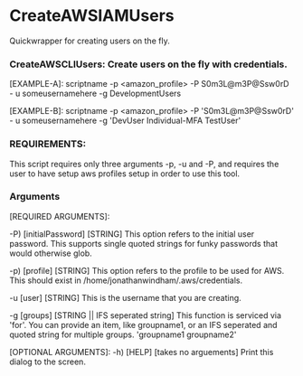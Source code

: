 # CreateAWSIAMUsers

Quickwrapper for creating users on the fly. 

### CreateAWSCLIUsers: Create users on the fly with credentials. ###
   
[EXAMPLE-A]: scriptname -p <amazon_profile> -P S0m3L@m3P@Ssw0rD - u someusernamehere -g DevelopmentUsers

[EXAMPLE-B]: scriptname -p <amazon_profile> -P 'S0m3L@m3P@Ssw0rD' - u someusernamehere -g 'DevUser Individual-MFA TestUser'
          
### REQUIREMENTS:
 
This script requires only three arguments -p, -u and -P, and requires the user to have setup aws profiles setup in order to use this tool.
 
### Arguments 

[REQUIRED ARGUMENTS]:

   -P) [initialPassword] [STRING] This option refers to the initial user password. This supports single quoted strings for funky passwords that would otherwise glob.
   
   -p) [profile] [STRING] This option refers to the profile to be used for AWS. This should exist in /home/jonathanwindham/.aws/credentials.
   
   -u  [user] [STRING] This is the username that you are creating.
   
   -g  [groups] [STRING || IFS seperated string] This function is serviced via 'for'.  You can provide an item, like groupname1, or an IFS seperated and quoted string for multiple groups. 'groupname1 groupname2'
 
 
[OPTIONAL ARGUMENTS]:
   -h) [HELP] [takes no arguements] Print this dialog to the screen.
